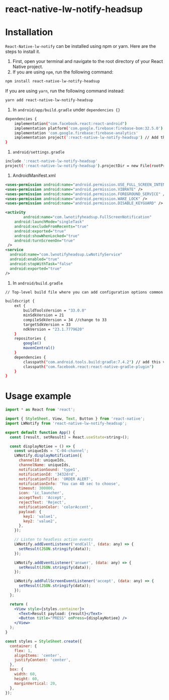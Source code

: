 # react-native-lw-notify-headsup

# Installation

`React-Native-lw-notify` can be installed using npm or yarn. Here are the steps to install it.

1. First, open your terminal and navigate to the root directory of your React Native project.
2. If you are using `npm`, run the following command:

```bash
npm install react-native-lw-notify-headsup

```

If you are using `yarn`, run the following command instead:

```bash
yarn add react-native-lw-notify-headsup

```

1. In  `android/app/build.gradle` under `dependencies {}`

```bash
dependencies {
    implementation("com.facebook.react:react-android")
    implementation platform('com.google.firebase:firebase-bom:32.5.0')
    implementation 'com.google.firebase:firebase-analytics'
    implementation project(':react-native-lw-notify-headsup') // Add this line
}

```

1. `android/settings.gradle`

```bash
include ':react-native-lw-notify-headsup'
project(':react-native-lw-notify-headsup').projectDir = new File(rootProject.projectDir, '../node_modules/react-native-lw-notify-headsup/android')
```

1. AndroidManifest.xml

```xml
<uses-permission android:name="android.permission.USE_FULL_SCREEN_INTENT" />
<uses-permission android:name="android.permission.VIBRATE" />
<uses-permission android:name="android.permission.FOREGROUND_SERVICE" />
<uses-permission android:name="android.permission.WAKE_LOCK" />
<uses-permission android:name="android.permission.DISABLE_KEYGUARD" />

<activity
		android:name="com.lwnotifyheadsup.FullScreenNotification"
    android:launchMode="singleTask"
    android:excludeFromRecents="true"
    android:exported="true"
    android:showWhenLocked="true"
    android:turnScreenOn="true"
 />
<service
  android:name="com.lwnotifyheadsup.LwNotifyService"
  android:enabled="true"
  android:stopWithTask="false"
  android:exported="true" 
/>
```

1. In `android/build.gradle`

```bash
// Top-level build file where you can add configuration options common to all sub-projects/modules.

buildscript {
    ext {
        buildToolsVersion = "33.0.0"
        minSdkVersion = 21
        compileSdkVersion = 34 //change to 33
        targetSdkVersion = 33
        ndkVersion = "23.1.7779620"
    }
    repositories {
        google()
        mavenCentral()
    }
    dependencies {
        classpath("com.android.tools.build:gradle:7.4.2") // add this version
        classpath("com.facebook.react:react-native-gradle-plugin")
    }
}
```

# Usage example

```jsx
import * as React from 'react';

import { StyleSheet, View, Text, Button } from 'react-native';
import LWNotify from 'react-native-lw-notify-headsup';

export default function App() {
  const [result, setResult] = React.useState<string>();

  const displayNotiee = () => {
    const uniqueIds = 'C-04-channel';
    LWNotify.displayNotification({
      channelId: uniqueIds,
      channelName: uniqueIds,
      notificationSound: 'type1',
      notificationId: '3432drd',
      notificationTitle: 'ORDER ALERT',
      notificationInfo: 'You can 40 sec to choose',
      timeout: 300000,
      icon: 'ic_launcher',
      acceptText: 'Accept',
      rejectText: 'Reject',
      notificationColor: 'colorAccent',
      payload: {
        key1: 'value1',
        key2: 'value2',
      },
    });

    // Listen to headless action events
    LWNotify.addEventListener('endCall', (data: any) => {
      setResult(JSON.stringify(data));
    });

    LWNotify.addEventListener('answer', (data: any) => {
      setResult(JSON.stringify(data));
    });

    LWNotify.addFullScreenEventListener('accept', (data: any) => {
      setResult(JSON.stringify(data));
    });
  };

  return (
    <View style={styles.container}>
      <Text>Result payload: {result}</Text>
      <Button title="PRESS" onPress={displayNotiee} />
    </View>
  );
}

const styles = StyleSheet.create({
  container: {
    flex: 1,
    alignItems: 'center',
    justifyContent: 'center',
  },
  box: {
    width: 60,
    height: 60,
    marginVertical: 20,
  },
});
```
